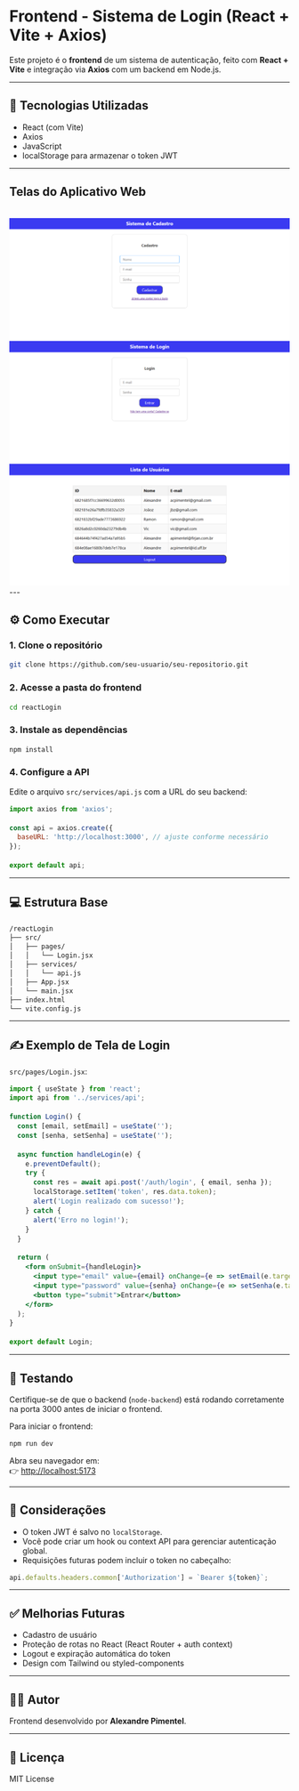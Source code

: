 # Frontend - Sistema de Login (React + Vite + Axios)

Este projeto é o **frontend** de um sistema de autenticação, feito com **React + Vite** e integração via **Axios** com um backend em Node.js.

---

## 🚀 Tecnologias Utilizadas

- React (com Vite)
- Axios
- JavaScript
- localStorage para armazenar o token JWT

---
## Telas do Aplicativo Web

<br>
<img src="./imagemtelas/inicio-cadastro.png">
<br>
<img src="./imagemtelas/login.png">
<br>
<img src="./imagemtelas/lista-usuarios.png">
<br>
---

## ⚙️ Como Executar

### 1. Clone o repositório

```bash
git clone https://github.com/seu-usuario/seu-repositorio.git
```

### 2. Acesse a pasta do frontend

```bash
cd reactLogin
```

### 3. Instale as dependências

```bash
npm install
```

### 4. Configure a API

Edite o arquivo `src/services/api.js` com a URL do seu backend:

```js
import axios from 'axios';

const api = axios.create({
  baseURL: 'http://localhost:3000', // ajuste conforme necessário
});

export default api;
```

---

## 💻 Estrutura Base

```
/reactLogin
├── src/
│   ├── pages/
│   │   └── Login.jsx
│   ├── services/
│   │   └── api.js
│   ├── App.jsx
│   └── main.jsx
├── index.html
└── vite.config.js
```

---

## ✍️ Exemplo de Tela de Login

`src/pages/Login.jsx`:

```jsx
import { useState } from 'react';
import api from '../services/api';

function Login() {
  const [email, setEmail] = useState('');
  const [senha, setSenha] = useState('');

  async function handleLogin(e) {
    e.preventDefault();
    try {
      const res = await api.post('/auth/login', { email, senha });
      localStorage.setItem('token', res.data.token);
      alert('Login realizado com sucesso!');
    } catch {
      alert('Erro no login!');
    }
  }

  return (
    <form onSubmit={handleLogin}>
      <input type="email" value={email} onChange={e => setEmail(e.target.value)} placeholder="Email" />
      <input type="password" value={senha} onChange={e => setSenha(e.target.value)} placeholder="Senha" />
      <button type="submit">Entrar</button>
    </form>
  );
}

export default Login;
```

---

## 🧪 Testando

Certifique-se de que o backend (`node-backend`) está rodando corretamente na porta 3000 antes de iniciar o frontend.

Para iniciar o frontend:

```bash
npm run dev
```

Abra seu navegador em:  
👉 [http://localhost:5173](http://localhost:5173)

---

## 📌 Considerações

- O token JWT é salvo no `localStorage`.
- Você pode criar um hook ou context API para gerenciar autenticação global.
- Requisições futuras podem incluir o token no cabeçalho:

```js
api.defaults.headers.common['Authorization'] = `Bearer ${token}`;
```

---

## ✅ Melhorias Futuras

- Cadastro de usuário
- Proteção de rotas no React (React Router + auth context)
- Logout e expiração automática do token
- Design com Tailwind ou styled-components

---

## 👨‍💻 Autor

Frontend desenvolvido por **Alexandre Pimentel**.

---

## 📃 Licença

MIT License
